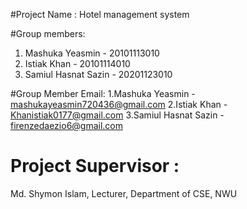 #Project Name : Hotel management system

#Group members:
1. Mashuka Yeasmin - 20101113010
2. Istiak Khan - 20101114010
3. Samiul Hasnat Sazin - 20201123010

#Group Member Email:
1.Mashuka Yeasmin - mashukayeasmin720436@gmail.com
2.Istiak Khan - Khanistiak0177@gmail.com
3.Samiul Hasnat Sazin - firenzedaezio6@gmail.com

# Project Supervisor :
Md. Shymon Islam, 
Lecturer, 
Department of CSE,
NWU
